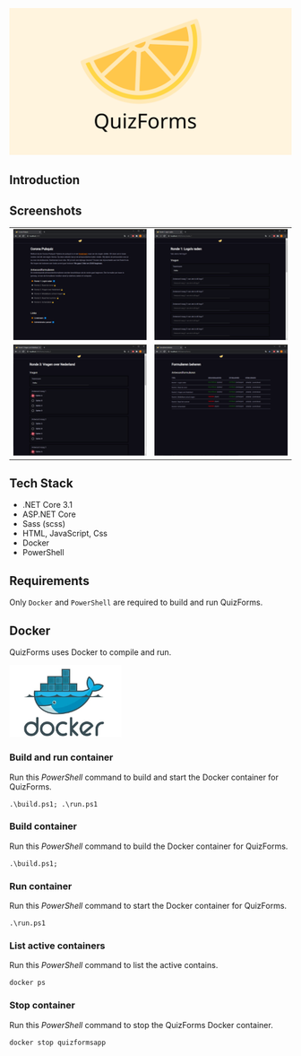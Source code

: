 ![banner](img/banner.svg)

## Introduction

## Screenshots

| | |
|:---|:---|
| ![homepage](screenshots/homepage.png)  | ![form](screenshots/form.png) |
| ![form2](screenshots/form2.png) | ![manage-forms](screenshots/manage-forms.png) |

## Tech Stack
- .NET Core 3.1
- ASP.NET Core
- Sass (scss)
- HTML, JavaScript, Css
- Docker
- PowerShell

## Requirements
Only `Docker` and `PowerShell` are required to build and run QuizForms.

## Docker
QuizForms uses Docker to compile and run.

<img src="img/docker.jpg" width="200">

### Build and run container
Run this *PowerShell* command to build and start the Docker container for QuizForms.

```
.\build.ps1; .\run.ps1
```

### Build container
Run this *PowerShell* command to build the Docker container for QuizForms.

```
.\build.ps1;
```

### Run container
Run this *PowerShell* command to start the Docker container for QuizForms.

```
.\run.ps1
```

### List active containers
Run this *PowerShell* command to list the active contains.

```
docker ps
```

### Stop container
Run this *PowerShell* command to stop the QuizForms Docker container.

```
docker stop quizformsapp
```